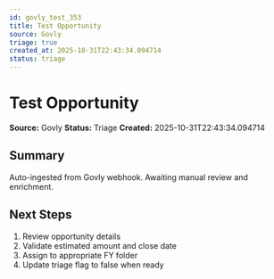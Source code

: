 ```yaml
---
id: govly_test_353
title: Test Opportunity
source: Govly
triage: true
created_at: 2025-10-31T22:43:34.094714
status: triage
---
```


# Test Opportunity

**Source:** Govly
**Status:** Triage
**Created:** 2025-10-31T22:43:34.094714

## Summary

Auto-ingested from Govly webhook. Awaiting manual review and enrichment.

## Next Steps

1. Review opportunity details
2. Validate estimated amount and close date
3. Assign to appropriate FY folder
4. Update triage flag to false when ready
